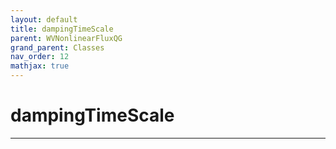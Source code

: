 ```yaml
---
layout: default
title: dampingTimeScale
parent: WVNonlinearFluxQG
grand_parent: Classes
nav_order: 12
mathjax: true
---
```


#  dampingTimeScale




---

